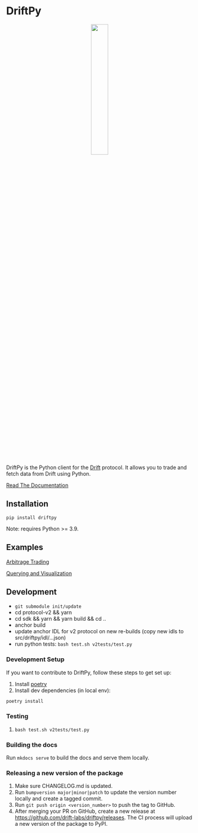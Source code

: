 # DriftPy

<div align="center">
    <img src="https://camo.githubusercontent.com/d41b63c668d34e0ac5baba28a6fcff818da7b168752e511a605096dd9ba94039/68747470733a2f2f75706c6f6164732d73736c2e776562666c6f772e636f6d2f3631313538303033356164353962323034333765623032342f3631366639376134326635363337633435313764303139335f4c6f676f2532302831292532302831292e706e67" width="30%" height="30%">
</div>

DriftPy is the Python client for the [Drift](https://www.drift.trade/) protocol. It allows you to trade and fetch data from Drift using Python.

[Read The Documentation](https://drift-labs.github.io/driftpy/)

## Installation

```
pip install driftpy
```

Note: requires Python >= 3.9.

## Examples

[Arbitrage Trading](https://github.com/0xbigz/driftpy-arb)

[Querying and Visualization](https://gist.github.com/mcclurejt/b244d4ca8b0000ce5078ef8f60e937d9)

## Development

- `git submodule init/update `
- cd protocol-v2 && yarn 
- cd sdk && yarn && yarn build && cd .. 
- anchor build 
- update anchor IDL for v2 protocol on new re-builds (copy new idls to src/driftpy/idl/...json)
- run python tests: `bash test.sh v2tests/test.py`

### Development Setup

If you want to contribute to DriftPy, follow these steps to get set up:

1. Install [poetry](https://python-poetry.org/docs/#installation)
2. Install dev dependencies (in local env):
```sh
poetry install
```

### Testing

1. `bash test.sh v2tests/test.py`

### Building the docs

Run `mkdocs serve` to build the docs and serve them locally.

### Releasing a new version of the package

1. Make sure CHANGELOG.md is updated.
2. Run `bumpversion major|minor|patch` to update the version number locally and create a tagged commit.
3. Run `git push origin <version_number>` to push the tag to GitHub.
4. After merging your PR on GitHub, create a new release at https://github.com/drift-labs/driftpy/releases.
   The CI process will upload a new version of the package to PyPI.
